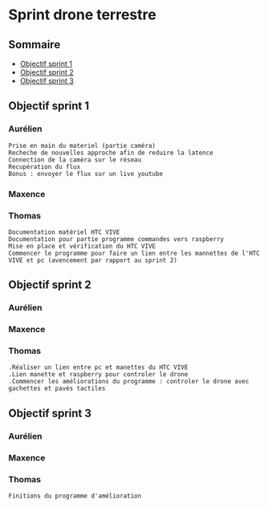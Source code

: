 # Sprint drone terrestre

## Sommaire

* [Objectif sprint 1](#sprint1)
* [Objectif sprint 2](#sprint2)
* [Objectif sprint 3](#sprint3)

<a name="sprint1"></a>
## Objectif sprint 1

### Aurélien

    Prise en main du materiel (partie caméra)
    Recheche de nouvelles approche afin de reduire la latence
    Connection de la caméra sur le réseau
    Recupération du flux
    Bonus : envoyer le flux sur un live youtube

### Maxence



### Thomas

    Documentation matériel HTC VIVE
    Documentation pour partie programme commandes vers raspberry
    Mise en place et vérification du HTC VIVE
    Commencer le programme pour faire un lien entre les mannettes de l'HTC VIVE et pc (avencement par rapport au sprint 2)


<a name="sprint2"></a>
## Objectif sprint 2

### Aurélien



### Maxence



### Thomas
    .Réaliser un lien entre pc et manettes du HTC VIVE
    .Lien manette et raspberry pour controler le drone 
    .Commencer les améliorations du programme : controler le drone avec gachettes et pavés tactiles

<a name="sprint3"></a>
## Objectif sprint 3

### Aurélien



### Maxence



### Thomas
    Finitions du programme d'amélioration 

